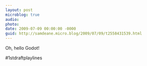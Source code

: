 ```yaml
---
layout: post
microblog: true
audio: 
photo: 
date: 2009-07-09 00:00:00 -0000
guid: http://samdeane.micro.blog/2009/07/09/t2558431539.html
---
```

Oh, hello Godot!

#1stdraftplaylines
